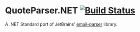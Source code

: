 # QuoteParser.NET [![Build Status](https://travis-ci.org/feature23/QuoteParser.NET.svg?branch=master)](https://travis-ci.org/feature23/QuoteParser.NET)
A .NET Standard port of JetBrains' [email-parser](https://github.com/JetBrains/email-parser) library.
